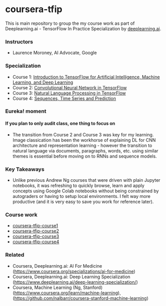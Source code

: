 # coursera-tfip 

This is main repository to group the my course work as part of Deeplearning.ai - TensorFlow In Practice Specialization by [deeplearning.ai](https://www.coursera.org/specializations/tensorflow-in-practice).

### Instructors
- Laurence Moroney, AI Advocate, Google

### Specialization
- Course 1:  [Introduction to TensorFlow for Artificial Intelligence, Machine Learning, and Deep Learning](https://www.coursera.org/learn/introduction-tensorflow)
- Course 2:  [Convolutional Neural Network in TensorFlow](https://www.coursera.org/learn/convolutional-neural-networks-tensorflow)
- Course 3:  [Natural Language Processing in TensorFlow](https://www.coursera.org/learn/natural-language-processing-tensorflow)
- Course 4:  [Sequences, Time Series and Prediction](https://www.coursera.org/learn/tensorflow-sequences-time-series-and-prediction)

### Eureka! moment
#### If you plan to only audit class, one thing to focus on
* The transition from Course 2 and Course 3 was key for my learning.  Image classication has been the workhorse of explaining DL for CNN architecture and representation learning - however the transition to natural language via documents, paragraphs, words, etc. using similar themes is essential before moving on to RNNs and sequence models.

### Key Takeaways
* Unlike previous Andrew Ng courses that were driven with plain Jupyter notebooks, it was refreshing to quickly browse, learn and apply concepts using Google Colab notebooks without being constrained by autograders or having to setup local environments.  I felt way more productive (and it is very easy to save you work for reference later).

### Course work
* [coursera-tfip-course1](https://github.com/nalbarr/coursera-tfip-course1)
* [coursera-tfip-course2](https://github.com/nalbarr/coursera-tfip-course2)
* [coursera-tfip-course3](https://github.com/nalbarr/coursera-tfip-course3)
* [coursera-tfip-course4](https://github.com/nalbarr/coursera-tfip-course4)

### Related
* Coursera, Deeplearning.ai: AI For Medicine (https://www.coursera.org/specializations/ai-for-medicine)
* Coursera, Deeplearning.ai: Deep Learning Specialization (https://www.deeplearning.ai/deep-learning-specialization/)
* Coursera, Machine Learning (Ng, Stanford) (https://www.coursera.org/learn/machine-learning), (https://github.com/nalbarr/coursera-stanford-machine-learning)
